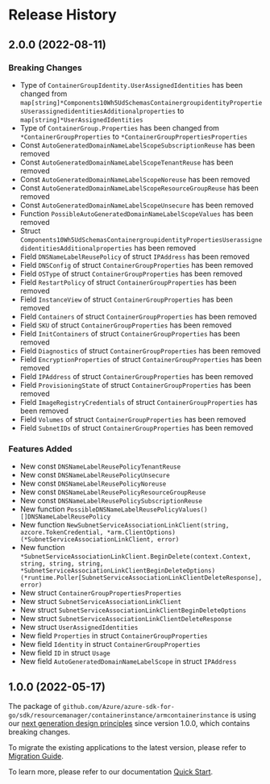 # Release History

## 2.0.0 (2022-08-11)
### Breaking Changes

- Type of `ContainerGroupIdentity.UserAssignedIdentities` has been changed from `map[string]*Components10Wh5UdSchemasContainergroupidentityPropertiesUserassignedidentitiesAdditionalproperties` to `map[string]*UserAssignedIdentities`
- Type of `ContainerGroup.Properties` has been changed from `*ContainerGroupProperties` to `*ContainerGroupPropertiesProperties`
- Const `AutoGeneratedDomainNameLabelScopeSubscriptionReuse` has been removed
- Const `AutoGeneratedDomainNameLabelScopeTenantReuse` has been removed
- Const `AutoGeneratedDomainNameLabelScopeNoreuse` has been removed
- Const `AutoGeneratedDomainNameLabelScopeResourceGroupReuse` has been removed
- Const `AutoGeneratedDomainNameLabelScopeUnsecure` has been removed
- Function `PossibleAutoGeneratedDomainNameLabelScopeValues` has been removed
- Struct `Components10Wh5UdSchemasContainergroupidentityPropertiesUserassignedidentitiesAdditionalproperties` has been removed
- Field `DNSNameLabelReusePolicy` of struct `IPAddress` has been removed
- Field `DNSConfig` of struct `ContainerGroupProperties` has been removed
- Field `OSType` of struct `ContainerGroupProperties` has been removed
- Field `RestartPolicy` of struct `ContainerGroupProperties` has been removed
- Field `InstanceView` of struct `ContainerGroupProperties` has been removed
- Field `Containers` of struct `ContainerGroupProperties` has been removed
- Field `SKU` of struct `ContainerGroupProperties` has been removed
- Field `InitContainers` of struct `ContainerGroupProperties` has been removed
- Field `Diagnostics` of struct `ContainerGroupProperties` has been removed
- Field `EncryptionProperties` of struct `ContainerGroupProperties` has been removed
- Field `IPAddress` of struct `ContainerGroupProperties` has been removed
- Field `ProvisioningState` of struct `ContainerGroupProperties` has been removed
- Field `ImageRegistryCredentials` of struct `ContainerGroupProperties` has been removed
- Field `Volumes` of struct `ContainerGroupProperties` has been removed
- Field `SubnetIDs` of struct `ContainerGroupProperties` has been removed

### Features Added

- New const `DNSNameLabelReusePolicyTenantReuse`
- New const `DNSNameLabelReusePolicyUnsecure`
- New const `DNSNameLabelReusePolicyNoreuse`
- New const `DNSNameLabelReusePolicyResourceGroupReuse`
- New const `DNSNameLabelReusePolicySubscriptionReuse`
- New function `PossibleDNSNameLabelReusePolicyValues() []DNSNameLabelReusePolicy`
- New function `NewSubnetServiceAssociationLinkClient(string, azcore.TokenCredential, *arm.ClientOptions) (*SubnetServiceAssociationLinkClient, error)`
- New function `*SubnetServiceAssociationLinkClient.BeginDelete(context.Context, string, string, string, *SubnetServiceAssociationLinkClientBeginDeleteOptions) (*runtime.Poller[SubnetServiceAssociationLinkClientDeleteResponse], error)`
- New struct `ContainerGroupPropertiesProperties`
- New struct `SubnetServiceAssociationLinkClient`
- New struct `SubnetServiceAssociationLinkClientBeginDeleteOptions`
- New struct `SubnetServiceAssociationLinkClientDeleteResponse`
- New struct `UserAssignedIdentities`
- New field `Properties` in struct `ContainerGroupProperties`
- New field `Identity` in struct `ContainerGroupProperties`
- New field `ID` in struct `Usage`
- New field `AutoGeneratedDomainNameLabelScope` in struct `IPAddress`


## 1.0.0 (2022-05-17)

The package of `github.com/Azure/azure-sdk-for-go/sdk/resourcemanager/containerinstance/armcontainerinstance` is using our [next generation design principles](https://azure.github.io/azure-sdk/general_introduction.html) since version 1.0.0, which contains breaking changes.

To migrate the existing applications to the latest version, please refer to [Migration Guide](https://aka.ms/azsdk/go/mgmt/migration).

To learn more, please refer to our documentation [Quick Start](https://aka.ms/azsdk/go/mgmt).
